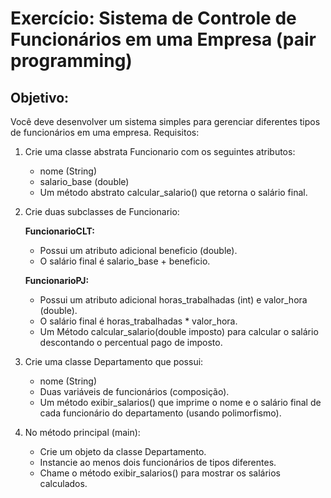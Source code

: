 # Exercício: Sistema de Controle de Funcionários em uma Empresa (pair programming)

## Objetivo:
Você deve desenvolver um sistema simples para gerenciar diferentes tipos de funcionários em uma empresa.
Requisitos:

1. Crie uma classe abstrata Funcionario com os seguintes atributos:

    - nome (String)
    - salario_base (double)
    - Um método abstrato calcular_salario() que retorna o salário final.

2. Crie duas subclasses de Funcionario:

    **FuncionarioCLT:**
    - Possui um atributo adicional beneficio (double).
    - O salário final é salario_base + beneficio.

    **FuncionarioPJ:**
    - Possui um atributo adicional horas_trabalhadas (int) e valor_hora (double).
    - O salário final é horas_trabalhadas * valor_hora.
    - Um Método calcular_salario(double imposto) para calcular o salário descontando o percentual pago de imposto.

3. Crie uma classe Departamento que possui:

    - nome (String)
    - Duas variáveis de funcionários (composição).
    - Um método exibir_salarios() que imprime o nome e o salário final de cada funcionário do departamento (usando polimorfismo).

4. No método principal (main):
    - Crie um objeto da classe Departamento.
    - Instancie ao menos dois funcionários de tipos diferentes.
    - Chame o método exibir_salarios() para mostrar os salários calculados.